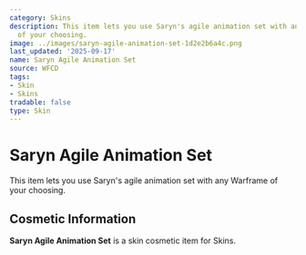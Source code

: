 ```yaml
---
category: Skins
description: This item lets you use Saryn's agile animation set with any Warframe
  of your choosing.
image: ../images/saryn-agile-animation-set-1d2e2b6a4c.png
last_updated: '2025-09-17'
name: Saryn Agile Animation Set
source: WFCD
tags:
- Skin
- Skins
tradable: false
type: Skin
---
```


# Saryn Agile Animation Set

This item lets you use Saryn's agile animation set with any Warframe of your choosing.

## Cosmetic Information

**Saryn Agile Animation Set** is a skin cosmetic item for Skins.

